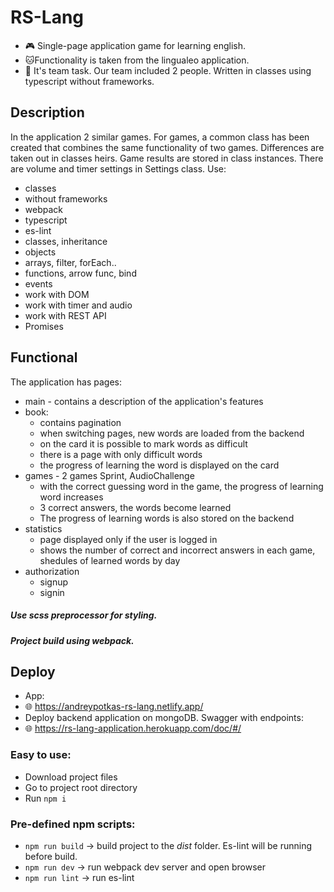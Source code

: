 
# RS-Lang

- :video_game: Single-page application game for learning english.
- :cat:Functionality is taken from the lingualeo application.
- :two_men_holding_hands: It's team task. Our team included 2 people.
Written in classes using typescript without frameworks. 


## Description
In the application 2 similar games. For games, a common class has been created that combines the same functionality of two games. Differences are taken out in classes heirs. Game results are stored in class instances. There are volume and timer settings in Settings class.
Use:
- classes
- without frameworks
- webpack
- typescript 
- es-lint
- classes, inheritance
- objects
- arrays, filter, forEach..
- functions, arrow func, bind
- events
- work with DOM
- work with timer and audio
- work with REST API
- Promises

## Functional
The application has pages:
- main - contains a description of the application's features
- book:
  - contains pagination
  - when switching pages, new words are loaded from the backend
  - on the card it is possible to mark words as difficult 
  - there is a page with only difficult words
  - the progress of learning the word is displayed on the card
- games - 2 games Sprint, AudioChallenge
  - with the correct guessing word in the game, the progress of learning word increases
  - 3 correct answers, the words become learned
  - The progress of learning words is also stored on the backend
- statistics
  - page displayed only if the user is logged in
  - shows the number of correct and incorrect answers in each game, shedules of learned words by day
- authorization
  - signup
  - signin

##### Use scss preprocessor for styling.
##### Project build using webpack.

## Deploy
- App:
- :globe_with_meridians: https://andreypotkas-rs-lang.netlify.app/
- Deploy backend application on mongoDB. Swagger with endpoints:
- :globe_with_meridians: https://rs-lang-application.herokuapp.com/doc/#/

### Easy to use:

- Download project files
- Go to project root directory
- Run `npm i`

### Pre-defined npm scripts:

- `npm run build` -> build project to the _dist_ folder. Es-lint will be running before build.
- `npm run dev` -> run webpack dev server and open browser
- `npm run lint` -> run es-lint


